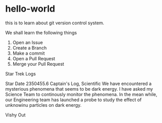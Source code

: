 # hello-world
this is to learn about git version control system.


We shall learn the following things
1. Open an Issue
2. Create a Branch
3. Make a commit
4. Open a Pull Request
5. Merge your Pull Request


Star Trek Logs

Star Date 2350455.6
Captain's Log, Scientific
We have encountered a mysterious phenomena that seems to be dark energy. I have asked my Science Team to continously monitor the phenomena. In the mean while, our Engineering team has launched a probe to study the effect of unknowinu particles on dark energy. 

Vishy Out
